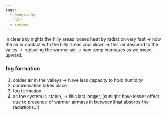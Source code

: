 ```yaml
---
tags:
  - Geography
  - GS1
  - review
---
```

in clear sky nights the hilly areas looses heat by radiation very fast -> now the air in contact with the hilly areas cool down => this air descend to the valley -> replacing the warmer air -> now temp increases as we move upward.

### fog formation
1. colder air in the valleys -> have less capacity to hold humidity
2. condensation takes place
3. fog formation
4. as the system is stable, -> this last longer, (sunlight have lesser effect due to presence of warmer airmass in between(that absorbs the radiations..))